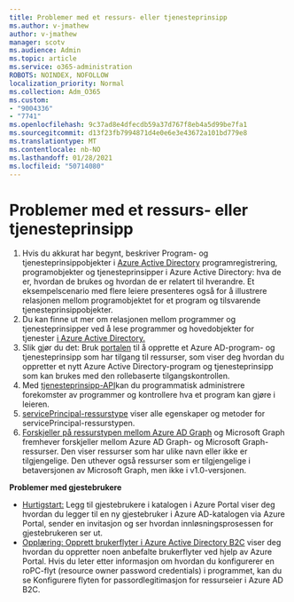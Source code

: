 ```yaml
---
title: Problemer med et ressurs- eller tjenesteprinsipp
ms.author: v-jmathew
author: v-jmathew
manager: scotv
ms.audience: Admin
ms.topic: article
ms.service: o365-administration
ROBOTS: NOINDEX, NOFOLLOW
localization_priority: Normal
ms.collection: Adm_O365
ms.custom:
- "9004336"
- "7741"
ms.openlocfilehash: 9c37ad8e4dfecdb59a37d767f8eb4a5d99be7fa1
ms.sourcegitcommit: d13f23fb7994871d4e0e6e3e43672a101bd779e8
ms.translationtype: MT
ms.contentlocale: nb-NO
ms.lasthandoff: 01/28/2021
ms.locfileid: "50714080"
---
```

# <a name="issues-with-a-resource-or-service-principal"></a>Problemer med et ressurs- eller tjenesteprinsipp

1. Hvis du akkurat har begynt, beskriver Program- og tjenesteprinsippobjekter i [Azure Active Directory](https://docs.microsoft.com/azure/active-directory/develop/app-objects-and-service-principals) programregistrering, programobjekter og tjenesteprinsipper i Azure Active Directory: hva de er, hvordan de brukes og hvordan de er relatert til hverandre. Et eksempelscenario med flere leiere presenteres også for å illustrere relasjonen mellom programobjektet for et program og tilsvarende tjenesteprinsippobjekter.
2. Du kan finne ut mer om relasjonen mellom programmer og tjenesteprinsipper ved å lese programmer og hovedobjekter for tjenester [i Azure Active Directory.](https://docs.microsoft.com/azure/active-directory/develop/app-objects-and-service-principals)
3. Slik gjør du det: Bruk [portalen](https://docs.microsoft.com/azure/active-directory/develop/howto-create-service-principal-portal) til å opprette et Azure AD-program- og tjenesteprinsipp som har tilgang til ressurser, som viser deg hvordan du oppretter et nytt Azure Active Directory-program og tjenesteprinsipp som kan brukes med den rollebaserte tilgangskontrollen.
4. Med [tjenesteprinsipp-API](https://docs.microsoft.com/graph/api/resources/serviceprincipal)kan du programmatisk administrere forekomster av programmer og kontrollere hva et program kan gjøre i leieren.
5. [servicePrincipal-ressurstype](https://docs.microsoft.com/graph/api/resources/serviceprincipal) viser alle egenskaper og metoder for servicePrincipal-ressurstypen.
6. [Forskjeller på ressurstypen mellom Azure AD Graph](https://docs.microsoft.com/graph/migrate-azure-ad-graph-resource-differences) og Microsoft Graph fremhever forskjeller mellom Azure AD Graph- og Microsoft Graph-ressurser. Den viser ressurser som har ulike navn eller ikke er tilgjengelige. Den uthever også ressurser som er tilgjengelige i betaversjonen av Microsoft Graph, men ikke i v1.0-versjonen.

**Problemer med gjestebrukere**

- [Hurtigstart:](https://docs.microsoft.com/azure/active-directory/external-identities/b2b-quickstart-add-guest-users-portal#prerequisites) Legg til gjestebrukere i katalogen i Azure Portal viser deg hvordan du legger til en ny gjestebruker i Azure AD-katalogen via Azure Portal, sender en invitasjon og ser hvordan innløsningsprosessen for gjestebrukeren ser ut.
- [Opplæring: Opprett brukerflyter i Azure Active Directory B2C](https://docs.microsoft.com/azure/active-directory-b2c/tutorial-create-user-flows) viser deg hvordan du oppretter noen anbefalte brukerflyter ved hjelp av Azure Portal. Hvis du leter etter informasjon om hvordan du konfigurerer en roPC-flyt (resource owner password credentials) i programmet, kan du se Konfigurere flyten for passordlegitimasjon for ressurseier i Azure AD B2C.
